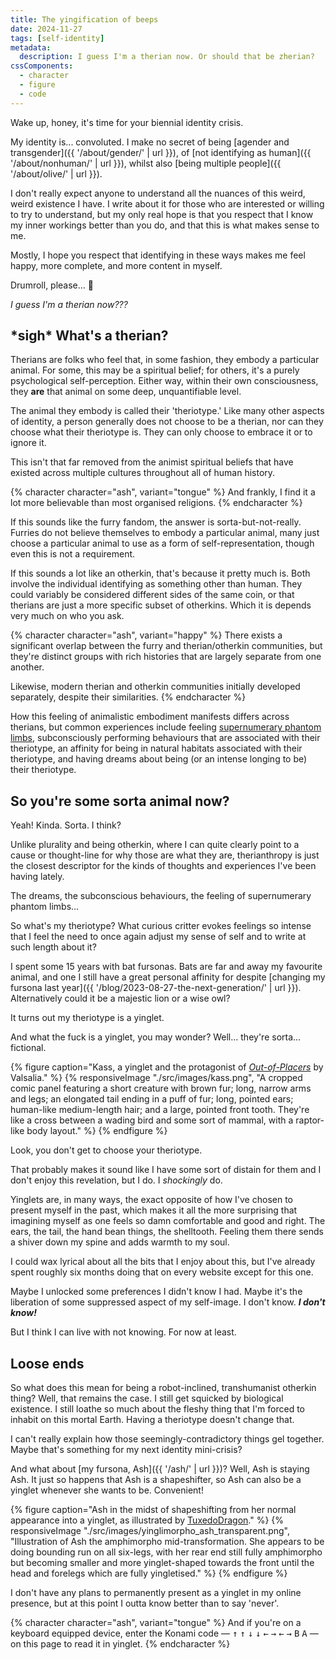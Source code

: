 ```yaml
---
title: The yingification of beeps
date: 2024-11-27
tags: [self-identity]
metadata:
  description: I guess I'm a therian now. Or should that be zherian?
cssComponents:
  - character
  - figure
  - code
---
```


Wake up, honey, it's time for your biennial identity crisis.

My identity is... convoluted. I make no secret of being [agender and transgender]({{ '/about/gender/' | url }}), of [not identifying as human]({{ '/about/nonhuman/' | url }}), whilst also [being multiple people]({{ '/about/olive/' | url }}).

I don't really expect anyone to understand all the nuances of this weird, weird existence I have. I write about it for those who are interested or willing to try to understand, but my only real hope is that you respect that I know my inner workings better than you do, and that this is what makes sense to me.

Mostly, I hope you respect that identifying in these ways makes me feel happy, more complete, and more content in myself.

Drumroll, please... 🥁

_I guess I'm a therian now???_

## \*sigh\* What's a therian?

Therians are folks who feel that, in some fashion, they embody a particular animal. For some, this may be a spiritual belief; for others, it's a purely psychological self-perception. Either way, within their own consciousness, they **are** that animal on some deep, unquantifiable level.

The animal they embody is called their 'theriotype.' Like many other aspects of identity, a person generally does not choose to be a therian, nor can they choose what their theriotype is. They can only choose to embrace it or to ignore it.

This isn't that far removed from the animist spiritual beliefs that have existed across multiple cultures throughout all of human history.

{% character character="ash", variant="tongue" %}
And frankly, I find it a lot more believable than most organised religions.
{% endcharacter %}

If this sounds like the furry fandom, the answer is sorta-but-not-really. Furries do not believe themselves to embody a particular animal, many just choose a particular animal to use as a form of self-representation, though even this is not a requirement.

If this sounds a lot like an otherkin, that's because it pretty much is. Both involve the individual identifying as something other than human. They could variably be considered different sides of the same coin, or that therians are just a more specific subset of otherkins. Which it is depends very much on who you ask.

{% character character="ash", variant="happy" %}
There exists a significant overlap between the furry and therian/otherkin communities, but they're distinct groups with rich histories that are largely separate from one another.

Likewise, modern therian and otherkin communities initially developed separately, despite their similarities.
{% endcharacter %}

How this feeling of animalistic embodiment manifests differs across therians, but common experiences include feeling [supernumerary phantom limbs](https://en.wikipedia.org/wiki/Supernumerary_phantom_limb), subconsciously performing behaviours that are associated with their theriotype, an affinity for being in natural habitats associated with their theriotype, and having dreams about being (or an intense longing to be) their theriotype.

## So you're some sorta animal now?

Yeah! Kinda. Sorta. I think?

Unlike plurality and being otherkin, where I can quite clearly point to a cause or thought-line for why those are what they are, therianthropy is just the closest descriptor for the kinds of thoughts and experiences I've been having lately.

The dreams, the subconscious behaviours, the feeling of supernumerary phantom limbs...

So what's my theriotype? What curious critter evokes feelings so intense that I feel the need to once again adjust my sense of self and to write at such length about it?

I spent some 15 years with bat fursonas. Bats are far and away my favourite animal, and one I still have a great personal affinity for despite [changing my fursona last year]({{ '/blog/2023-08-27-the-next-generation/' | url }}). Alternatively could it be a majestic lion or a wise owl?

It turns out my theriotype is a yinglet.

And what the fuck is a yinglet, you may wonder? Well... they're sorta... fictional.

{% figure caption="Kass, a yinglet and the protagonist of [_Out-of-Placers_](https://www.valsalia.com/) by Valsalia." %}
{% responsiveImage "./src/images/kass.png", "A cropped comic panel featuring a short creature with brown fur; long, narrow arms and legs; an elongated tail ending in a puff of fur; long, pointed ears; human-like medium-length hair; and a large, pointed front tooth. They're like a cross between a wading bird and some sort of mammal, with a raptor-like body layout." %}
{% endfigure %}

Look, you don't get to choose your theriotype.

That probably makes it sound like I have some sort of distain for them and I don't enjoy this revelation, but I do. I _shockingly_ do.

Yinglets are, in many ways, the exact opposite of how I've chosen to present myself in the past, which makes it all the more surprising that imagining myself as one feels so damn comfortable and good and right. The ears, the tail, the hand bean things, the shelltooth. Feeling them there sends a shiver down my spine and adds warmth to my soul.

I could wax lyrical about all the bits that I enjoy about this, but I've already spent roughly six months doing that on every website except for this one.

Maybe I unlocked some preferences I didn't know I had. Maybe it's the liberation of some suppressed aspect of my self-image. I don't know. **_I don't know!_**

But I think I can live with not knowing. For now at least.

## Loose ends

So what does this mean for being a robot-inclined, transhumanist otherkin thing? Well, that remains the case. I still get squicked by biological existence. I still loathe so much about the fleshy thing that I'm forced to inhabit on this mortal Earth. Having a theriotype doesn't change that.

I can't really explain how those seemingly-contradictory things gel together. Maybe that's something for my next identity mini-crisis?

And what about [my fursona, Ash]({{ '/ash/' | url }})? Well, Ash is staying Ash. It just so happens that Ash is a shapeshifter, so Ash can also be a yinglet whenever she wants to be. Convenient!

{% figure caption="Ash in the midst of shapeshifting from her normal appearance into a yinglet, as illustrated by [TuxedoDragon](//tuxedodragon.art)." %}
{% responsiveImage "./src/images/yinglimorpho_ash_transparent.png", "Illustration of Ash the amphimorpho mid-transformation. She appears to be doing bounding run on all six-legs, with her rear end still fully amphimorpho but becoming smaller and more yinglet-shaped towards the front until the head and forelegs which are fully yingletised." %}
{% endfigure %}

I don't have any plans to permanently present as a yinglet in my online presence, but at this point I outta know better than to say 'never'.

{% character character="ash", variant="tongue" %}
And if you're on a keyboard equipped device, enter the Konami code — <kbd>↑</kbd> <kbd>↑</kbd> <kbd>↓</kbd> <kbd>↓</kbd> <kbd>←</kbd> <kbd>→</kbd> <kbd>←</kbd> <kbd>→</kbd> <kbd>B</kbd> <kbd>A</kbd> — on this page to read it in yinglet.
{% endcharacter %}
